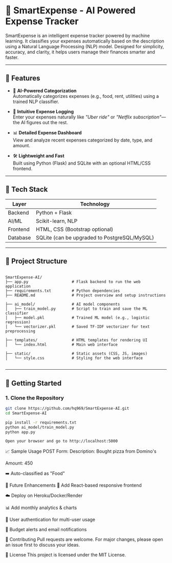 # 💸 SmartExpense - AI Powered Expense Tracker

SmartExpense is an intelligent expense tracker powered by machine learning. It classifies your expenses automatically based on the description using a Natural Language Processing (NLP) model. Designed for simplicity, accuracy, and clarity, it helps users manage their finances smarter and faster.

---

## 🚀 Features

- 🧠 **AI-Powered Categorization**  
  Automatically categorizes expenses (e.g., food, rent, utilities) using a trained NLP classifier.

- 📝 **Intuitive Expense Logging**  
  Enter your expenses naturally like *"Uber ride"* or *"Netflix subscription"*—the AI figures out the rest.

- 📊 **Detailed Expense Dashboard**  
  View and analyze recent expenses categorized by date, type, and amount.

- 🛠️ **Lightweight and Fast**  
  Built using Python (Flask) and SQLite with an optional HTML/CSS frontend.

---

## 🧠 Tech Stack

| Layer       | Technology         |
|-------------|--------------------|
| Backend     | Python + Flask     |
| AI/ML       | Scikit-learn, NLP  |
| Frontend    | HTML, CSS (Bootstrap optional) |
| Database    | SQLite (can be upgraded to PostgreSQL/MySQL) |

---

## 📂 Project Structure

```

SmartExpense-AI/
├── app.py                   # Flask backend to run the web application
├── requirements.txt         # Python dependencies
├── README.md                # Project overview and setup instructions

├── ai_model/                # AI model components
│   ├── train_model.py       # Script to train and save the ML classifier
│   ├── model.pkl            # Trained ML model (e.g., logistic regression)
│   └── vectorizer.pkl       # Saved TF-IDF vectorizer for text preprocessing

├── templates/               # HTML templates for rendering UI
│   └── index.html           # Main web interface

├── static/                  # Static assets (CSS, JS, images)
│   └── style.css            # Styling for the web interface


```


---

## 🧪 Getting Started

### 1. Clone the Repository
```bash
git clone https://github.com/hq969/SmartExpense-AI.git
cd SmartExpense-AI

pip install -r requirements.txt
python ai_model/train_model.py
python app.py

Open your browser and go to http://localhost:5000
```

📈 Sample Usage
POST Form:
Description: Bought pizza from Domino's

Amount: 450

➡️ Auto-classified as "Food"



🔐 Future Enhancements
📱 Add React-based responsive frontend

☁️ Deploy on Heroku/Docker/Render

📊 Add monthly analytics & charts

👥 User authentication for multi-user usage

🔔 Budget alerts and email notifications


🤝 Contributing
Pull requests are welcome. For major changes, please open an issue first to discuss your ideas.

📃 License
This project is licensed under the MIT License.





